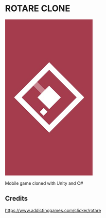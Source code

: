 # ROTARE CLONE

![Example](Images/test.gif)

Mobile game cloned with Unity and C#

## Credits
https://www.addictinggames.com/clicker/rotare